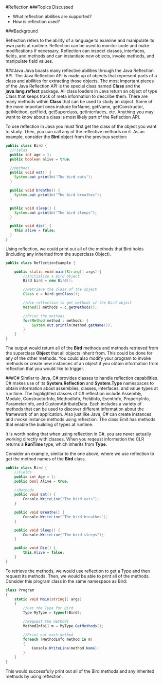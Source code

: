 #Reflection
###Topics Discussed
* What reflection abilities are supported?
* How is reflection used?

###Background

Reflection refers to the ability of a language to examine and manipulate its own parts at runtime. Reflection can be used to monitor code and make modifications if necessary. Reflection can inspect classes, interfaces, fields, and methods and can instantiate new objects, invoke methods, and manipulate field values.

###Java
Java boasts many reflective abilities through the Java Reflection API. The Java Reflection API is made up of objects that represent parts of a class and abilities for extracting those objects. The most important pieces of the Java Reflection API is the special class named **Class** and the **java.lang.reflect** package. All class loaders in Java return an object of type Class that keeps track of meta information to describe them. There are many methods within **Class** that can be used to study an object. Some of the more important ones include forName, getName, getConstructor, getMethod, getField, getSuperclass, getInterfaces, etc. Anything you may want to know about a class is most likely part of the Reflection API.

To use reflection in Java you must first get the class of the object you want to study. Then, you can call any of the reflective methods on it. As an example, consider the **Bird** object from the previous section:

```java
public class Bird {
  //Fields
  public int age = 1;
  public boolean alive = true;

  //Methods
  public void eat() {
    System.out.println("The bird eats");
  }

  public void breathe() {
    System.out.println("The bird breathes");
  }

  public void sleep() {
    System.out.println("The bird sleeps");
  }

  public void die() {
    this.alive = false;
  }
}
```

Using reflection, we could print out all of the methods that Bird holds (including any inherited from the superclass Object).

```java
public class ReflectionExample {

    public static void main(String[] args) {
        //Initialize a Bird object
        Bird bird = new Bird();

        //Retrieve the class of the object
        Class c = bird.getClass();

        //Use reflection to get methods of the Bird object
        Method[] methods = c.getMethods();

        //Print the methods
        for(Method method : methods) {
            System.out.println(method.getName());
        }
    }
}
```

The output would return all of the **Bird** methods and methods retrieved from the superclass **Object** that all objects inherit from. This could be done for any of the other methods. You could also modify your program to invoke methods or create new instances of an object if you obtain information from reflection that you would like to trigger.

###C#
Similar to Java, C# provides classes to handle reflection capabilities. C# makes use of its **System.Reflection** and **System.Type** namespaces to obtain information about assemblies, classes, interfaces, and value types at run time. The highlighted classes of C# reflection include Assembly, Module, ConstructorInfo, MethodInfo, FieldInfo, EventInfo, PropertyInfo, ParameterInfo, and CustomAttributeData. Each includes a variety of methods that can be used to discover different information about the framework of an application. Also just like Java, C# can create instances and invoke instance methods using reflection. The class Emit has methods that enable the building of types at runtime.

It is worth noting that when using reflection in C#, you are never actually working directly with classes. When you reqeust information the CLR returns a **RunTime** type, which inherits from **Type**.

Consider an example, similar to the one above, where we use reflection to get the method names of the **Bird** class.
```csharp
public class Bird {
    //Fields
    public int Age = 1;
    public bool Alive = true;

    //Methods
    public void Eat() {
        Console.WriteLine("The bird eats");
    }

    public void Breathe() {
        Console.WriteLine("The bird breathes");
    }

    public void Sleep() {
        Console.WriteLine("The bird sleeps");
    }

    public void Die() {
        this.Alive = false;
    }
}
```

To retrieve the methods, we would use reflection to get a Type and then request its methods. Then, we would be able to print all of the methods. Consider this program class in the same namespace as Bird:

```csharp
class Program
{
    static void Main(string[] args)
    {
        //Get the Type for Bird
        Type MyType = typeof(Bird);

        //Request the methods
        MethodInfo[] m = MyType.GetMethods();

        //Print out each method
        foreach (MethodInfo method in m)
        {
            Console.WriteLine(method.Name);
        }
    }
}
```

This would successfully print out all of the Bird methods and any inherited methods by using reflection.
